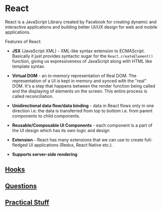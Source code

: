 # React

React is a JavaScript Library created by Facebook for creating dynamic and interactive applications and building better UI/UX design for web and mobile applications.

Features of React:

* **JSX** (JavaScript XML) - XML-like syntax extension to ECMAScript. Basically it just provides syntactic sugar for the `React.createElement()` function, giving us expressiveness of JavaScript along with HTML like template syntax.

* **Virtual DOM** - an in-memory representation of Real DOM. The representation of a UI is kept in memory and synced with the "real" DOM. It's a step that happens between the render function being called and the displaying of elements on the screen. This entire process is called reconciliation.

* **Unidirectional data flow/data binding** - data in React flows only in one direction i.e. the data is transferred from top to bottom i.e. from parent components to child components.

* **Reusable/Composable UI Components** - each component is a part of the UI design which has its own logic and design

* **Extension** - React has many extensions that we can use to create full-fledged UI applications (Redux, React Native etc.).

* **Supports server-side rendering**


## [Hooks](./hooks.md)

## [Questions](./questions.md)

## [Practical Stuff](./practical.md)
